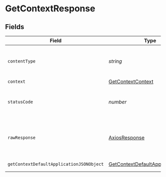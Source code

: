 # GetContextResponse


## Fields

| Field                                                                                           | Type                                                                                            | Required                                                                                        | Description                                                                                     |
| ----------------------------------------------------------------------------------------------- | ----------------------------------------------------------------------------------------------- | ----------------------------------------------------------------------------------------------- | ----------------------------------------------------------------------------------------------- |
| `contentType`                                                                                   | *string*                                                                                        | :heavy_check_mark:                                                                              | HTTP response content type for this operation                                                   |
| `context`                                                                                       | [GetContextContext](../../models/operations/getcontextcontext.md)                               | :heavy_minus_sign:                                                                              | The context                                                                                     |
| `statusCode`                                                                                    | *number*                                                                                        | :heavy_check_mark:                                                                              | HTTP response status code for this operation                                                    |
| `rawResponse`                                                                                   | [AxiosResponse](https://axios-http.com/docs/res_schema)                                         | :heavy_minus_sign:                                                                              | Raw HTTP response; suitable for custom response parsing                                         |
| `getContextDefaultApplicationJSONObject`                                                        | [GetContextDefaultApplicationJSON](../../models/operations/getcontextdefaultapplicationjson.md) | :heavy_minus_sign:                                                                              | Error response.                                                                                 |